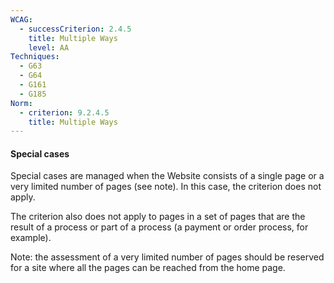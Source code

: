 ```yaml
---
WCAG:
  - successCriterion: 2.4.5
    title: Multiple Ways
    level: AA
Techniques:
  - G63
  - G64
  - G161
  - G185
Norm:
  - criterion: 9.2.4.5
    title: Multiple Ways
---
```


#### Special cases

Special cases are managed when the Website consists of a single page or a very limited number of pages (see note). In this case, the criterion does not apply.

The criterion also does not apply to pages in a set of pages that are the result of a process or part of a process (a payment or order process, for example).

Note: the assessment of a very limited number of pages should be reserved for a site where all the pages can be reached from the home page.
